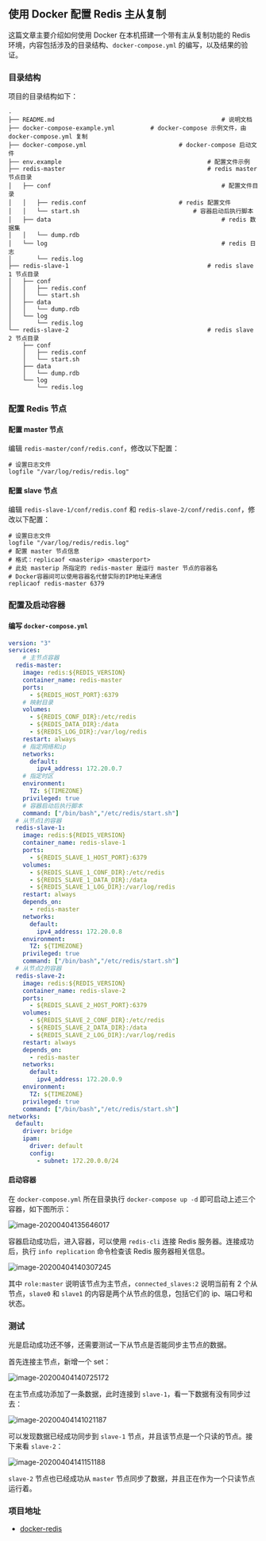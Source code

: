 ## 使用 Docker 配置 Redis 主从复制

这篇文章主要介绍如何使用 Docker 在本机搭建一个带有主从复制功能的 Redis 环境，内容包括涉及的目录结构、`docker-compose.yml` 的编写，以及结果的验证。

### 目录结构

项目的目录结构如下：

```shell
.
├── README.md												# 说明文档
├── docker-compose-example.yml			# docker-compose 示例文件，由 docker-compose.yml 复制
├── docker-compose.yml							# docker-compose 启动文件
├── env.example											# 配置文件示例
├── redis-master										# redis master 节点目录
│   ├── conf												# 配置文件目录
│   │   ├── redis.conf							# redis 配置文件
│   │   └── start.sh								# 容器启动后执行脚本
│   ├── data												# redis 数据集
│   │   └── dump.rdb
│   └── log													# redis 日志
│       └── redis.log
├── redis-slave-1										# redis slave 1 节点目录
│   ├── conf
│   │   ├── redis.conf
│   │   └── start.sh
│   ├── data
│   │   └── dump.rdb
│   └── log
│       └── redis.log
└── redis-slave-2										# redis slave 2 节点目录
    ├── conf
    │   ├── redis.conf
    │   └── start.sh
    ├── data
    │   └── dump.rdb
    └── log
        └── redis.log
```



### 配置 Redis 节点

#### 配置 master 节点

编辑 `redis-master/conf/redis.conf`，修改以下配置：

```shell
# 设置日志文件
logfile "/var/log/redis/redis.log"
```

#### 配置 slave 节点

编辑 `redis-slave-1/conf/redis.conf` 和 `redis-slave-2/conf/redis.conf`，修改以下配置：

```shell
# 设置日志文件
logfile "/var/log/redis/redis.log"
# 配置 master 节点信息
# 格式：replicaof <masterip> <masterport>
# 此处 masterip 所指定的 redis-master 是运行 master 节点的容器名
# Docker容器间可以使用容器名代替实际的IP地址来通信
replicaof redis-master 6379
```



### 配置及启动容器

#### 编写 `docker-compose.yml`

```yaml
version: "3"
services:
	# 主节点容器
  redis-master:
    image: redis:${REDIS_VERSION}
    container_name: redis-master
    ports:
      - ${REDIS_HOST_PORT}:6379
    # 映射目录
    volumes:
      - ${REDIS_CONF_DIR}:/etc/redis
      - ${REDIS_DATA_DIR}:/data
      - ${REDIS_LOG_DIR}:/var/log/redis
    restart: always
    # 指定网络和ip
    networks:
      default:
        ipv4_address: 172.20.0.7
    # 指定时区
    environment:
      TZ: ${TIMEZONE}
    privileged: true
    # 容器启动后执行脚本
    command: ["/bin/bash","/etc/redis/start.sh"]
  # 从节点1的容器
  redis-slave-1:
    image: redis:${REDIS_VERSION}
    container_name: redis-slave-1
    ports:
      - ${REDIS_SLAVE_1_HOST_PORT}:6379
    volumes:
      - ${REDIS_SLAVE_1_CONF_DIR}:/etc/redis
      - ${REDIS_SLAVE_1_DATA_DIR}:/data
      - ${REDIS_SLAVE_1_LOG_DIR}:/var/log/redis
    restart: always
    depends_on:
      - redis-master
    networks:
      default:
        ipv4_address: 172.20.0.8
    environment:
      TZ: ${TIMEZONE}
    privileged: true
    command: ["/bin/bash","/etc/redis/start.sh"]
  # 从节点2的容器
  redis-slave-2:
    image: redis:${REDIS_VERSION}
    container_name: redis-slave-2
    ports:
      - ${REDIS_SLAVE_2_HOST_PORT}:6379
    volumes:
      - ${REDIS_SLAVE_2_CONF_DIR}:/etc/redis
      - ${REDIS_SLAVE_2_DATA_DIR}:/data
      - ${REDIS_SLAVE_2_LOG_DIR}:/var/log/redis
    restart: always
    depends_on:
      - redis-master
    networks:
      default:
        ipv4_address: 172.20.0.9
    environment:
      TZ: ${TIMEZONE}
    privileged: true
    command: ["/bin/bash","/etc/redis/start.sh"]
networks:
  default:
    driver: bridge
    ipam:
      driver: default
      config:
        - subnet: 172.20.0.0/24
```

#### 启动容器

在 `docker-compose.yml` 所在目录执行 `docker-compose up -d` 即可启动上述三个容器，如下图所示：

![image-20200404135646017](https://tva1.sinaimg.cn/large/00831rSTgy1gdhp0cnrgnj31ib0u0wrq.jpg)

容器启动成功后，进入容器，可以使用 `redis-cli` 连接 Redis 服务器。连接成功后，执行 `info replication` 命令检查该 Redis 服务器相关信息。

![image-20200404140307245](https://tva1.sinaimg.cn/large/00831rSTgy1gdhp6wzi7aj318a0nygw3.jpg)

其中 `role:master` 说明该节点为主节点，`connected_slaves:2` 说明当前有 2 个从节点，`slave0` 和 `slave1` 的内容是两个从节点的信息，包括它们的 ip、端口号和状态。



### 测试

光是启动成功还不够，还需要测试一下从节点是否能同步主节点的数据。

首先连接主节点，新增一个 set：

![image-20200404140725172](https://tva1.sinaimg.cn/large/00831rSTgy1gdhpbe8nvej312w09sgo1.jpg)

在主节点成功添加了一条数据，此时连接到 `slave-1`，看一下数据有没有同步过去：

![image-20200404141021187](https://tva1.sinaimg.cn/large/00831rSTgy1gdhpeg5uvmj312w0dmn2a.jpg)

可以发现数据已经成功同步到 `slave-1` 节点，并且该节点是一个只读的节点。接下来看 `slave-2`：

![image-20200404141151188](https://tva1.sinaimg.cn/large/00831rSTgy1gdhpfzhm8yj312w0cqgqq.jpg)

`slave-2` 节点也已经成功从 `master` 节点同步了数据，并且正在作为一个只读节点运行着。



### 项目地址

- [docker-redis](https://github.com/ballooninmyhand/docker-redis)

